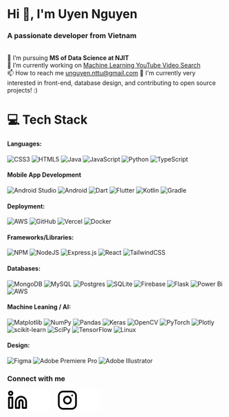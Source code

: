 <h1 align="left">Hi 👋, I'm Uyen Nguyen</h1>
<h3 align="left">A passionate developer from Vietnam</h3>

<br>🌱 I’m pursuing **MS of Data Science at NJIT**
<br>🔭 I’m currently working on [Machine Learning YouTube Video Search](https://github.com/pengwingokla/Machine-Learning-Video-Search.git)
<br>📫 How to reach me unguyen.nttu@gmail.com
🔭 I'm currently very interested in front-end, database design, and contributing to open source projects! :)
 
# 💻 Tech Stack
#### Languages: 
![CSS3](https://img.shields.io/badge/css3-%231572B6.svg?style=for-the-badge&logo=css3&logoColor=white) ![HTML5](https://img.shields.io/badge/html5-%23E34F26.svg?style=for-the-badge&logo=html5&logoColor=white) ![Java](https://img.shields.io/badge/java-%23ED8B00.svg?style=for-the-badge&logo=openjdk&logoColor=white) ![JavaScript](https://img.shields.io/badge/javascript-%23323330.svg?style=for-the-badge&logo=javascript&logoColor=%23F7DF1E) ![Python](https://img.shields.io/badge/python-3670A0?style=for-the-badge&logo=python&logoColor=ffdd54) ![TypeScript](https://img.shields.io/badge/typescript-%23007ACC.svg?style=for-the-badge&logo=typescript&logoColor=white) 

#### Mobile App Development 
![Android Studio](https://img.shields.io/badge/android%20studio-346ac1?style=for-the-badge&logo=android%20studio&logoColor=white) ![Android](https://img.shields.io/badge/Android-3DDC84?style=for-the-badge&logo=android&logoColor=white) ![Dart](https://img.shields.io/badge/dart-%230175C2.svg?style=for-the-badge&logo=dart&logoColor=white) ![Flutter](https://img.shields.io/badge/Flutter-%2302569B.svg?style=for-the-badge&logo=Flutter&logoColor=white) ![Kotlin](https://img.shields.io/badge/kotlin-%237F52FF.svg?style=for-the-badge&logo=kotlin&logoColor=white) ![Gradle](https://img.shields.io/badge/Gradle-02303A.svg?style=for-the-badge&logo=Gradle&logoColor=white)

#### Deployment: 
![AWS](https://img.shields.io/badge/AWS-%23FF9900.svg?style=for-the-badge&logo=amazon-aws&logoColor=white) ![GitHub](https://img.shields.io/badge/github%20pages-121013?style=for-the-badge&logo=github&logoColor=white) ![Vercel](https://img.shields.io/badge/vercel-%23000000.svg?style=for-the-badge&logo=vercel&logoColor=white) ![Docker](https://img.shields.io/badge/docker-%230db7ed.svg?style=for-the-badge&logo=docker&logoColor=white)

#### Frameworks/Libraries: 
![NPM](https://img.shields.io/badge/NPM-%23CB3837.svg?style=for-the-badge&logo=npm&logoColor=white) ![NodeJS](https://img.shields.io/badge/node.js-6DA55F?style=for-the-badge&logo=node.js&logoColor=white) ![Express.js](https://img.shields.io/badge/express.js-%23404d59.svg?style=for-the-badge&logo=express&logoColor=%2361DAFB) ![React](https://img.shields.io/badge/react-%2320232a.svg?style=for-the-badge&logo=react&logoColor=%2361DAFB) ![TailwindCSS](https://img.shields.io/badge/tailwindcss-%2338B2AC.svg?style=for-the-badge&logo=tailwind-css&logoColor=white) 

#### Databases: 
![MongoDB](https://img.shields.io/badge/MongoDB-%234ea94b.svg?style=for-the-badge&logo=mongodb&logoColor=white) ![MySQL](https://img.shields.io/badge/mysql-4479A1.svg?style=for-the-badge&logo=mysql&logoColor=white) ![Postgres](https://img.shields.io/badge/postgres-%23316192.svg?style=for-the-badge&logo=postgresql&logoColor=white) ![SQLite](https://img.shields.io/badge/sqlite-%2307405e.svg?style=for-the-badge&logo=sqlite&logoColor=white) ![Firebase](https://img.shields.io/badge/firebase-a08021?style=for-the-badge&logo=firebase&logoColor=ffcd34)
![Flask](https://img.shields.io/badge/flask-%23000.svg?style=for-the-badge&logo=flask&logoColor=white) ![Power Bi](https://img.shields.io/badge/power_bi-F2C811?style=for-the-badge&logo=powerbi&logoColor=black) ![AWS](https://img.shields.io/badge/AWS-%23FF9900.svg?style=for-the-badge&logo=amazon-aws&logoColor=white)

#### Machine Leaning / AI: 
![Matplotlib](https://img.shields.io/badge/Matplotlib-%23ffffff.svg?style=for-the-badge&logo=Matplotlib&logoColor=black) ![NumPy](https://img.shields.io/badge/numpy-%23013243.svg?style=for-the-badge&logo=numpy&logoColor=white) ![Pandas](https://img.shields.io/badge/pandas-%23150458.svg?style=for-the-badge&logo=pandas&logoColor=white) 
![Keras](https://img.shields.io/badge/Keras-%23D00000.svg?style=for-the-badge&logo=Keras&logoColor=white) ![OpenCV](https://img.shields.io/badge/opencv-%23white.svg?style=for-the-badge&logo=opencv&logoColor=white) ![PyTorch](https://img.shields.io/badge/PyTorch-%23EE4C2C.svg?style=for-the-badge&logo=PyTorch&logoColor=white) ![Plotly](https://img.shields.io/badge/Plotly-%233F4F75.svg?style=for-the-badge&logo=plotly&logoColor=white) ![scikit-learn](https://img.shields.io/badge/scikit--learn-%23F7931E.svg?style=for-the-badge&logo=scikit-learn&logoColor=white) ![SciPy](https://img.shields.io/badge/SciPy-%230C55A5.svg?style=for-the-badge&logo=scipy&logoColor=%white) ![TensorFlow](https://img.shields.io/badge/TensorFlow-%23FF6F00.svg?style=for-the-badge&logo=TensorFlow&logoColor=white) ![Linux](https://img.shields.io/badge/Linux-FCC624?style=for-the-badge&logo=linux&logoColor=black)
 

#### Design:
![Figma](https://img.shields.io/badge/figma-%23F24E1E.svg?style=for-the-badge&logo=figma&logoColor=white) ![Adobe Premiere Pro](https://img.shields.io/badge/Adobe%20Premiere%20Pro-9999FF.svg?style=for-the-badge&logo=Adobe%20Premiere%20Pro&logoColor=white) ![Adobe Illustrator](https://img.shields.io/badge/adobe%20illustrator-%23FF9A00.svg?style=for-the-badge&logo=adobe%20illustrator&logoColor=white) 

<!-- <p><img align="center" src="https://github-readme-streak-stats.herokuapp.com/?user=pengwingokla&theme=dark" alt="pengwingokla" /></p> -->

### Connect with me
[![website](./img/linkedin-light.svg)](https://www.linkedin.com/in/uyennguyen2001/#gh-light-mode-only)
[![website](./img/linkedin-dark.svg)](https://www.linkedin.com/in/uyennguyen2001/#gh-dark-mode-only)
&nbsp;&nbsp;
[![website](./img/instagram-light.svg)](https://www.instagram.com/pengwingokla#gh-light-mode-only)
[![website](./img/instagram-dark.svg)](https://www.instagram.com/pengwingokla#gh-dark-mode-only)

